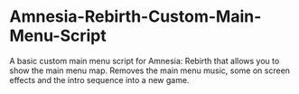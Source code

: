 # Amnesia-Rebirth-Custom-Main-Menu-Script
A basic custom main menu script for Amnesia: Rebirth that allows you to show the main menu map. Removes the main menu music, some on screen effects and the intro sequence into a new game.
